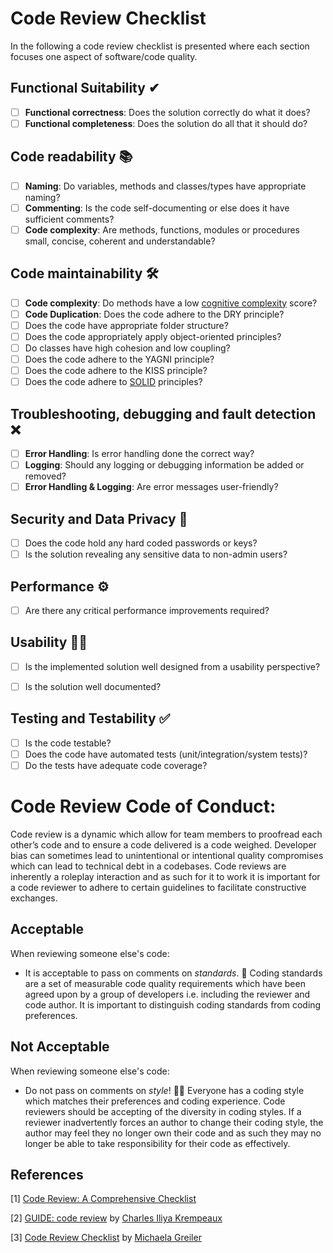 # Code Review Checklist

In the following a code review checklist is presented where each section focuses one aspect of software/code quality.

## Functional Suitability ✔
- [ ] __Functional correctness__: Does the solution correctly do what it does?
- [ ] __Functional completeness__: Does the solution do all that it should do?

## Code readability 📚
- [ ] __Naming__: Do variables, methods and classes/types have appropriate naming?
- [ ] __Commenting__: Is the code self-documenting or else does it have sufficient comments?
- [ ] __Code complexity__: Are methods, functions, modules or procedures small, concise, coherent and understandable?

## Code maintainability 🛠
- [ ] __Code complexity__: Do methods have a low [cognitive complexity](https://www.sonarsource.com/docs/CognitiveComplexity.pdf) score?
- [ ] __Code Duplication__: Does the code adhere to the DRY principle?
- [ ] Does the code have appropriate folder structure?
- [ ] Does the code appropriately apply object-oriented principles?
- [ ] Do classes have high cohesion and low coupling?
- [ ] Does the code adhere to the YAGNI principle?
- [ ] Does the code adhere to the KISS principle?
- [ ] Does the code adhere to [SOLID](https://github.com/harrymt/SOLID-principles#single-responsibility-principle) principles?

## Troubleshooting, debugging and fault detection ❌ 
- [ ] __Error Handling__: Is error handling done the correct way?
- [ ] __Logging__: Should any logging or debugging information be added or removed?
- [ ] __Error Handling & Logging__: Are error messages user-friendly?

## Security and Data Privacy 🔐
- [ ] Does the code hold any hard coded passwords or keys?
- [ ] Is the solution revealing any sensitive data to non-admin users?

## Performance ⚙
- [ ] Are there any critical performance improvements required?


## Usability 🤳🏻
- [ ] Is the implemented solution well designed from a usability perspective?
- [ ] Is the solution well documented?


## Testing and Testability ✅
- [ ] Is the code testable?
- [ ] Does the code have automated tests (unit/integration/system tests)?
- [ ] Do the tests have adequate code coverage?

# Code Review Code of Conduct: 

Code review is a dynamic which allow for team members to proofread each other’s code and to ensure a code delivered is a code weighed. Developer bias can sometimes lead to unintentional or intentional quality compromises which can lead to technical debt in a codebases. Code reviews are inherently a roleplay interaction and as such for it to work it is important for a code reviewer to adhere to certain guidelines to facilitate constructive exchanges.

## Acceptable
When reviewing someone else's code:
- It is acceptable to pass on comments on _standards_. 📐 Coding standards are a set of measurable code quality requirements which have been agreed upon by a group of developers i.e. including the reviewer and code author. It is important to distinguish coding standards from coding preferences.

## Not Acceptable
When reviewing someone else's code: 
- Do not pass on comments on _style_! 💅🏻 Everyone has a coding style which matches their preferences and coding experience. Code reviewers should be accepting of the diversity in coding styles. If a reviewer inadvertently forces an author to change their coding style, the author may feel they no longer own their code and as such they may no longer be able to take responsibility for their code as effectively.

## References
<a id="1">[1]</a> 
[Code Review: A Comprehensive Checklist](https://dev.to/alexomeyer/code-review-a-comprehensive-checklist-5gnm)

<a id="2">[2]</a>
[GUIDE: code review](https://github.com/reiver/guide-code-review) by [Charles Iliya Krempeaux](https://github.com/reiver)

<a id="3">[3]</a>
[Code Review Checklist](https://github.com/mgreiler/code-review-checklist) by [Michaela Greiler](https://github.com/mgreiler)





